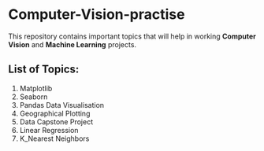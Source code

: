 # Computer-Vision-practise
This repository contains important topics that will help in working **Computer Vision** and **Machine Learning** projects.

## List of Topics:
1. Matplotlib
2. Seaborn
3. Pandas Data Visualisation
4. Geographical Plotting
5. Data Capstone Project
6. Linear Regression 
7. K_Nearest Neighbors
